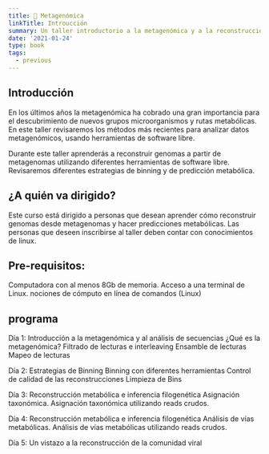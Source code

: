 ```yaml
---
title: 🤖 Metagenómica
linkTitle: Introucción
summary: Un taller introductorio a la metagenómica y a la reconstrucción de genomas.
date: '2021-01-24'
type: book
tags:
  - previous
---
```


## Introducción

En los últimos años la metagenómica ha cobrado una gran importancia para  el descubrimiento de nuevos grupos microorganismos y rutas metabólicas. En este taller revisaremos los métodos más recientes para analizar datos metagenómicos, usando herramientas de software libre.

Durante este taller aprenderás a reconstruir genomas a partir de metagenomas utilizando diferentes herramientas de software libre. Revisaremos diferentes estrategias de binning y de predicción metabólica.

## ¿A quién va dirigido? 

Este curso está dirigido a personas que desean aprender cómo reconstruir genomas desde metagenomas y hacer predicciones metabólicas. Las personas que deseen inscribirse al taller deben contar con conocimientos de linux.

## Pre-requisitos:
Computadora con al menos 8Gb de memoria.
Acceso a una terminal de Linux.
nociones de cómputo en línea de comandos (Linux)

## programa

Día 1: Introducción a la metagenómica y al análisis de secuencias
¿Qué es la metagenómica?
Filtrado de lecturas e interleaving
Ensamble de lecturas
Mapeo de lecturas

Día 2:  Estrategias de Binning
Binning con diferentes herramientas
Control de calidad de las reconstrucciones
Limpieza de Bins

Día 3: Reconstrucción metabólica e inferencia filogenética
Asignación taxonómica.
Asignación taxonómica utilizando reads crudos.

Día 4: Reconstrucción metabólica e inferencia filogenética
Análisis de vías metabólicas.
Análisis de vías metabólicas utilizando reads crudos.

Día 5: Un vistazo a la reconstrucción de la comunidad viral



